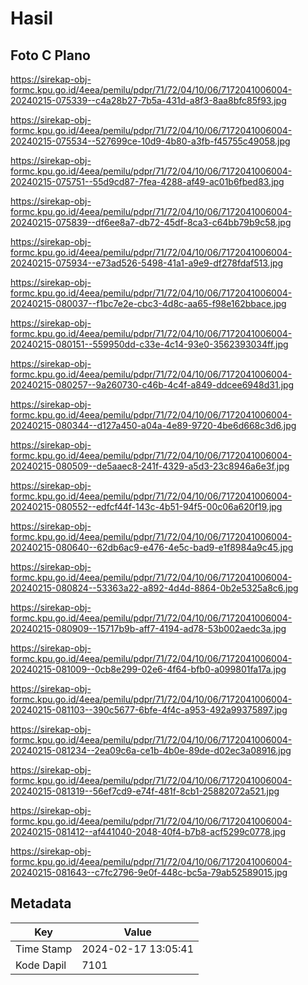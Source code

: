 # Hasil

## Foto C Plano

https://sirekap-obj-formc.kpu.go.id/4eea/pemilu/pdpr/71/72/04/10/06/7172041006004-20240215-075339--c4a28b27-7b5a-431d-a8f3-8aa8bfc85f93.jpg

https://sirekap-obj-formc.kpu.go.id/4eea/pemilu/pdpr/71/72/04/10/06/7172041006004-20240215-075534--527699ce-10d9-4b80-a3fb-f45755c49058.jpg

https://sirekap-obj-formc.kpu.go.id/4eea/pemilu/pdpr/71/72/04/10/06/7172041006004-20240215-075751--55d9cd87-7fea-4288-af49-ac01b6fbed83.jpg

https://sirekap-obj-formc.kpu.go.id/4eea/pemilu/pdpr/71/72/04/10/06/7172041006004-20240215-075839--df6ee8a7-db72-45df-8ca3-c64bb79b9c58.jpg

https://sirekap-obj-formc.kpu.go.id/4eea/pemilu/pdpr/71/72/04/10/06/7172041006004-20240215-075934--e73ad526-5498-41a1-a9e9-df278fdaf513.jpg

https://sirekap-obj-formc.kpu.go.id/4eea/pemilu/pdpr/71/72/04/10/06/7172041006004-20240215-080037--f1bc7e2e-cbc3-4d8c-aa65-f98e162bbace.jpg

https://sirekap-obj-formc.kpu.go.id/4eea/pemilu/pdpr/71/72/04/10/06/7172041006004-20240215-080151--559950dd-c33e-4c14-93e0-3562393034ff.jpg

https://sirekap-obj-formc.kpu.go.id/4eea/pemilu/pdpr/71/72/04/10/06/7172041006004-20240215-080257--9a260730-c46b-4c4f-a849-ddcee6948d31.jpg

https://sirekap-obj-formc.kpu.go.id/4eea/pemilu/pdpr/71/72/04/10/06/7172041006004-20240215-080344--d127a450-a04a-4e89-9720-4be6d668c3d6.jpg

https://sirekap-obj-formc.kpu.go.id/4eea/pemilu/pdpr/71/72/04/10/06/7172041006004-20240215-080509--de5aaec8-241f-4329-a5d3-23c8946a6e3f.jpg

https://sirekap-obj-formc.kpu.go.id/4eea/pemilu/pdpr/71/72/04/10/06/7172041006004-20240215-080552--edfcf44f-143c-4b51-94f5-00c06a620f19.jpg

https://sirekap-obj-formc.kpu.go.id/4eea/pemilu/pdpr/71/72/04/10/06/7172041006004-20240215-080640--62db6ac9-e476-4e5c-bad9-e1f8984a9c45.jpg

https://sirekap-obj-formc.kpu.go.id/4eea/pemilu/pdpr/71/72/04/10/06/7172041006004-20240215-080824--53363a22-a892-4d4d-8864-0b2e5325a8c6.jpg

https://sirekap-obj-formc.kpu.go.id/4eea/pemilu/pdpr/71/72/04/10/06/7172041006004-20240215-080909--15717b9b-aff7-4194-ad78-53b002aedc3a.jpg

https://sirekap-obj-formc.kpu.go.id/4eea/pemilu/pdpr/71/72/04/10/06/7172041006004-20240215-081009--0cb8e299-02e6-4f64-bfb0-a099801fa17a.jpg

https://sirekap-obj-formc.kpu.go.id/4eea/pemilu/pdpr/71/72/04/10/06/7172041006004-20240215-081103--390c5677-6bfe-4f4c-a953-492a99375897.jpg

https://sirekap-obj-formc.kpu.go.id/4eea/pemilu/pdpr/71/72/04/10/06/7172041006004-20240215-081234--2ea09c6a-ce1b-4b0e-89de-d02ec3a08916.jpg

https://sirekap-obj-formc.kpu.go.id/4eea/pemilu/pdpr/71/72/04/10/06/7172041006004-20240215-081319--56ef7cd9-e74f-481f-8cb1-25882072a521.jpg

https://sirekap-obj-formc.kpu.go.id/4eea/pemilu/pdpr/71/72/04/10/06/7172041006004-20240215-081412--af441040-2048-40f4-b7b8-acf5299c0778.jpg

https://sirekap-obj-formc.kpu.go.id/4eea/pemilu/pdpr/71/72/04/10/06/7172041006004-20240215-081643--c7fc2796-9e0f-448c-bc5a-79ab52589015.jpg


## Metadata

| Key        | Value               |
| ---------- | ------------------- |
| Time Stamp | 2024-02-17 13:05:41 |
| Kode Dapil | 7101                |



